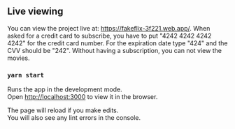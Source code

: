## Live viewing
You can view the project live at: https://fakeflix-3f221.web.app/. When asked for a credit card to subscribe, you have to put "4242 4242 4242 4242" for the credit card number. For the expiration date type "424" and the CVV should be "242". Without having a subscription, you can not view the movies.

### `yarn start`

Runs the app in the development mode.<br />
Open [http://localhost:3000](http://localhost:3000) to view it in the browser.

The page will reload if you make edits.<br />
You will also see any lint errors in the console.
